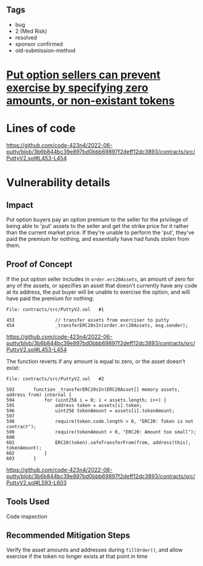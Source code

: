 ## Tags

- bug
- 2 (Med Risk)
- resolved
- sponsor confirmed
- old-submission-method

# [Put option sellers can prevent exercise by specifying zero amounts, or non-existant tokens](https://github.com/code-423n4/2022-06-putty-findings/issues/223) 

# Lines of code

https://github.com/code-423n4/2022-06-putty/blob/3b6b844bc39e897bd0bbb69897f2deff12dc3893/contracts/src/PuttyV2.sol#L453-L454


# Vulnerability details

## Impact
Put option buyers pay an option premium to the seller for the privilege of being able to 'put' assets to the seller and get the strike price for it rather than the current market price. If they're unable to perform the 'put', they've paid the premium for nothing, and essentially have had funds stolen from them.


## Proof of Concept
If the put option seller includes in `order.erc20Assets`, an amount of zero for any of the assets, or specifies an asset that doesn't currently have any code at its address, the put buyer will be unable to exercise the option, and will have paid the premium for nothing:
```solidity
File: contracts/src/PuttyV2.sol   #1

453               // transfer assets from exerciser to putty
454               _transferERC20sIn(order.erc20Assets, msg.sender);
```
https://github.com/code-423n4/2022-06-putty/blob/3b6b844bc39e897bd0bbb69897f2deff12dc3893/contracts/src/PuttyV2.sol#L453-L454


The function reverts if any amount is equal to zero, or the asset doesn't exist:
```solidity
File: contracts/src/PuttyV2.sol   #2

593       function _transferERC20sIn(ERC20Asset[] memory assets, address from) internal {
594           for (uint256 i = 0; i < assets.length; i++) {
595               address token = assets[i].token;
596               uint256 tokenAmount = assets[i].tokenAmount;
597   
598               require(token.code.length > 0, "ERC20: Token is not contract");
599               require(tokenAmount > 0, "ERC20: Amount too small");
600   
601               ERC20(token).safeTransferFrom(from, address(this), tokenAmount);
602           }
603       }
```
https://github.com/code-423n4/2022-06-putty/blob/3b6b844bc39e897bd0bbb69897f2deff12dc3893/contracts/src/PuttyV2.sol#L593-L603



## Tools Used
Code inspection


## Recommended Mitigation Steps
Verify the asset amounts and addresses during `fillOrder()`, and allow exercise if the token no longer exists at that point in time



